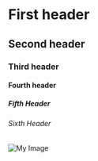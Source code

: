 # First header
## Second header
### Third header
#### Fourth header
##### Fifth Header
###### Sixth Header

![My Image](https://unsplash.com/photos/a-close-up-of-a-purple-and-green-plant-LWr9SVoH1B0)
